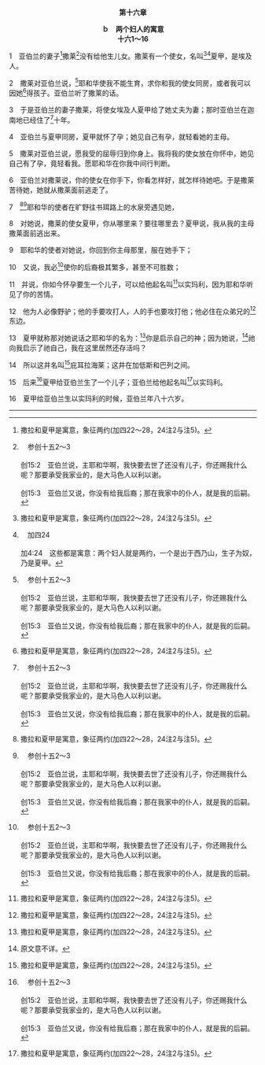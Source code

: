 <p style="text-align:center;font-weight:bold;">第十六章</p>

<p style="text-align:center;font-weight:bold;">ｂ　两个妇人的寓意<br>十六1～16</p>

1　亚伯兰的妻子[^1]撒莱[^a]没有给他生儿女。撒莱有一个使女，名叫[^1][^b]夏甲，是埃及人。

[^1]:撒拉和夏甲是寓意，象征两约(加四22～28，24注2与注5)。

[^a]:　参创十五2～3<br><br>创15:2　亚伯兰说，主耶和华啊，我快要去世了还没有儿子，你还赐我什么呢？那要承受我家业的，是大马色人以利以谢。<br><br>创15:3　亚伯兰又说，你没有给我后裔；那在我家中的仆人，就是我的后嗣。

[^b]:　加四24<br><br>加4:24　这些都是寓意：两个妇人就是两约，一个是出于西乃山，生子为奴，乃是夏甲。

2　撒莱对亚伯兰说，[^a]耶和华使我不能生育，求你和我的使女同房，或者我可以因她[^1]得孩子。亚伯兰听了撒莱的话。

[^1]:直译，得建立。

[^a]:　创二十18；三十2～3；参创十七16；十八10；二五21；三十22；诗一二七3<br><br>创20:18　因耶和华为亚伯拉罕的妻子撒拉的缘故，已经使亚比米勒家中所有的妇人，都不能生育。<br><br>创30:2　雅各向拉结生气，说，叫你不怀胎的是神，我岂能代替祂作主呢？<br><br>创30:3　拉结说，有我的使女辟拉在这里，你可以与她同房，使她生子抱在我膝上，我便因她也得孩子。<br><br>创17:16　我必赐福给她，也要使你从她得一个儿子。我必赐福给她，她也要作多国之母，必有多民的君王从她而出。<br><br>创18:10　其中一位说，到明年这时候，我必回到你这里；你的妻子撒拉必生一个儿子。撒拉在那位后边的帐棚口也听见了这话。<br><br>创25:21　以撒因他妻子不能生育，就为她祈求耶和华；耶和华应允他的祈求，他的妻子利百加就怀了孕。<br><br>创30:22　神记念拉结，垂听了她，使她能生育。<br><br>诗127:3　看哪，儿女是耶和华所赐的产业；腹中的果子是祂所给的赏赐。

3　于是亚伯兰的妻子撒莱，将使女埃及人夏甲给了她丈夫为妻；那时亚伯兰在迦南地已经住了[^a]十年。

[^a]:　创十二4～5<br><br>创12:4　亚伯兰就照着耶和华的吩咐去了；罗得也和他同去。亚伯兰出哈兰的时候，年七十五岁。<br><br>创12:5　亚伯兰将他妻子撒莱和侄儿罗得，连他们在哈兰所积聚的家产、所得的人口，都带出来，往迦南地去。他们就到了迦南地。

4　亚伯兰与夏甲同房，夏甲就怀了孕；她见自己有孕，就轻看她的主母。

5　撒莱对亚伯兰说，愿我受的屈辱归到你身上。我将我的使女放在你怀中，她见自己有了孕，竟轻看我。愿耶和华在你我中间行判断。

6　亚伯兰对撒莱说，你的使女在你手下，你看怎样好，就怎样待她吧。于是撒莱苦待她，她就从撒莱面前逃走了。

7　[^1][^a]耶和华的使者在旷野往书珥路上的水泉旁遇见她，

[^1]:耶和华的使者就是耶和华自己(13，二二11～12，15～16，三一11，13)。见出三2注1，二三21注2与22注1，亚二8注2。

[^a]:　创二一17；出三2<br><br>创21:17　神听见童子的声音；神的使者从天上呼叫夏甲，说，夏甲，你怎么了？不要害怕，神已经听见童子的声音了。<br><br>出3:2　耶和华的使者从荆棘中火焰里向摩西显现。摩西观看，不料，荆棘被火烧着，却没有烧毁。

8　对她说，撒莱的使女夏甲，你从哪里来？要往哪里去？夏甲说，我从我的主母撒莱面前逃出来。

9　耶和华的使者对她说，你回到你主母那里，服在她手下；

10　又说，我必[^a]使你的后裔极其繁多，甚至不可胜数；

[^a]:　创十七20；二一13；参创二五12～18<br><br>创17:20　至于以实玛利，我也应允你；我已赐福给他，使他繁衍，极其增多。他必生十二个首领；我也要使他成为大国。<br><br>创21:13　至于使女的儿子，我也必使他成为一国，因为他是你的后裔。<br><br>创25:12　以下是以实玛利的后代，以实玛利是撒拉的使女埃及人夏甲给亚伯拉罕所生的儿子。<br><br>创25:13　以实玛利儿子们的名字，按着他们的排行记在下面：以实玛利的长子是尼拜约，其次是基达、亚德别、米比衫、<br><br>创25:14　米施玛、度玛、玛撒、<br><br>创25:15　哈大、提玛、伊突、拿非施、基底玛。<br><br>创25:16　这些是以实玛利的众子，他们按自己的名字称呼他们的村庄、营寨，各按本族作了十二族长。<br><br>创25:17　以实玛利享寿一百三十七岁，气绝而死，归到他本民那里。<br><br>创25:18　他子孙的住处在他众弟兄东边，从哈腓拉直到埃及前的书珥，正在往亚述的路上。

11　并说，你如今怀孕要生一个儿子，可以给他起名叫[^1]以实玛利，因为耶和华听见了你的苦情。

[^1]:意，神听见。

12　他为人必像野驴；他的手要攻打人，人的手也要攻打他；他必住在众弟兄的[^1]东边。

[^1]:直译，对面。

13　夏甲就称那对她说话之耶和华的名为：[^1]你是启示自己的神；因为她说，[^2]祂向我启示了祂自己，我在这里居然还存活吗？

[^1]:或，你是伊勒洛伊(El-roi。)直译，你是看见的神。

[^2]:原文意不详。

14　所以这井名叫[^1]庇耳拉海莱；这井在加低斯和巴列之间。

[^1]:庇耳拉海莱(Beer-lahai-roi)，意，那看见我之永活者的井，或那启示祂自己者的井。

15　后来[^a]夏甲给亚伯兰生了一个儿子；亚伯兰给他起名叫[^1]以实玛利。

[^1]:亚伯拉罕借夏甲生以实玛利，象征人想用自己肉体的努力与律法配合，以完成神的定旨(见加二16注2，四23注1)。

[^a]:　加四22～24<br><br>加4:22　因为律法上记着，亚伯拉罕有两个儿子，一个是出于使女，一个是出于自主的妇人。<br><br>加4:23　然而那出于使女的，是按着肉体生的；那出于自主妇人的，是借着应许生的。<br><br>加4:24　这些都是寓意：两个妇人就是两约，一个是出于西乃山，生子为奴，乃是夏甲。

16　夏甲给亚伯兰生以实玛利的时候，亚伯兰年八十六岁。<hr>

